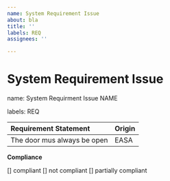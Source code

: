 ```yaml
---
name: System Requirement Issue
about: bla
title: ''
labels: REQ
assignees: ''

---
```


# System Requirement Issue

name: System Requirment Issue NAME

labels: REQ

| **Requirement Statement** | **Origin** |
| :--- | :--- |
| The door mus always be open | EASA |


**Compliance**

[] compliant
[] not compliant
[] partially compliant




